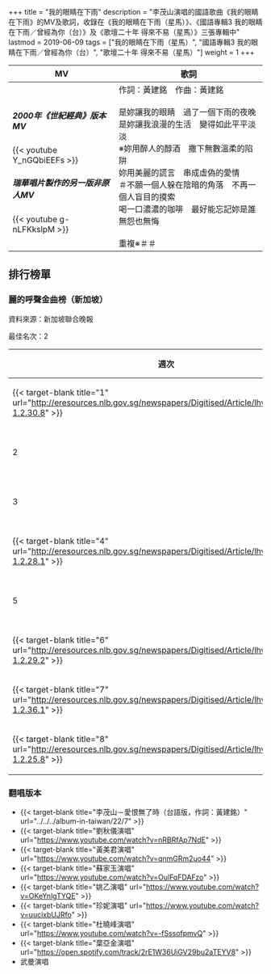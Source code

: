 +++
title = "我的眼睛在下雨"
description = "李茂山演唱的國語歌曲《我的眼睛在下雨》的MV及歌詞，收錄在《我的眼睛在下雨（星馬）》、《國語專輯3 我的眼睛在下雨／曾經為你（台）》及《歌壇二十年 得來不易（星馬）》三張專輯中"
lastmod = 2019-06-09
tags = ["我的眼睛在下雨（星馬）", "國語專輯3 我的眼睛在下雨／曾經為你（台）", "歌壇二十年 得來不易（星馬）"]
weight = 1
+++

MV  | 歌詞  
--------------|-------
<h5>2000年《世紀經典》版本MV</h5>{{< youtube Y_nGQbiEEFs >}}<br/><h5>瑞華唱片製作的另一版非原人MV</h5>{{< youtube g-nLFKkslpM >}}|作詞：黃建銘　作曲：黃建銘<br/><br/>是妳讓我的眼睛　過了一個下雨的夜晚<br/>是妳讓我浪漫的生活　變得如此平平淡淡<br/>※妳用醉人的醇酒　撒下無數溫柔的陷阱<br/>妳用美麗的謊言　串成虛偽的愛情<br/>＃不願一個人躲在陰暗的角落　不再一個人盲目的摸索<br/>喝一口濃濃的咖啡　最好能忘記妳是誰　無怨也無悔<br/><br/>重複※＃＃


## 排行榜單
### 麗的呼聲金曲榜（新加坡）

資料來源：新加坡聯合晚報

最佳名次：2

週次  | 公布日期  | 名次 | 得票率 
--------------|-------|------|------
{{< target-blank title="1" url="http://eresources.nlb.gov.sg/newspapers/Digitised/Article/lhwb19890529-1.2.30.8" >}}   | 1989年05月28日 |  8 |   6.5% 
2   | 1989年06月04日 |  待查 |   待查
3   | 1989年06月11日 |  6 |   待查 
{{< target-blank title="4" url="http://eresources.nlb.gov.sg/newspapers/Digitised/Article/lhwb19890620-1.2.28.1" >}}   | 1989年06月18日 |  2 |   15.2% 
5   | 1989年06月25日 |  3 |   待查
{{< target-blank title="6" url="http://eresources.nlb.gov.sg/newspapers/Digitised/Article/lhwb19890702-1.2.29.2" >}}   | 1989年07月02日 |  2 |   14.1% 
{{< target-blank title="7" url="http://eresources.nlb.gov.sg/newspapers/Digitised/Article/lhwb19890709-1.2.36.1" >}}   | 1989年07月09日 |  4 |   10.7% 
{{< target-blank title="8" url="http://eresources.nlb.gov.sg/newspapers/Digitised/Article/lhwb19890717-1.2.25.8" >}}   | 1989年07月17日 |  8 |   6.5% 

### 翻唱版本

* {{< target-blank title="李茂山－愛恨無了時（台語版，作詞：黃建銘）" url="../../../album-in-taiwan/22/7" >}}
* {{< target-blank title="劉秋儀演唱" url="https://www.youtube.com/watch?v=nRBRfAp7NdE" >}}
* {{< target-blank title="黃美君演唱" url="https://www.youtube.com/watch?v=qnmGRm2uo44" >}}
* {{< target-blank title="蘇家玉演唱" url="https://www.youtube.com/watch?v=OulFqFDAFzo" >}}
* {{< target-blank title="姚乙演唱" url="https://www.youtube.com/watch?v=OKeYnlgTYQE" >}}
* {{< target-blank title="珍妮演唱" url="https://www.youtube.com/watch?v=uucixbUJRfo" >}}
* {{< target-blank title="杜曉峰演唱" url="https://www.youtube.com/watch?v=-fSssofpmvQ" >}}
* {{< target-blank title="葉亞金演唱" url="https://open.spotify.com/track/2rE1W36UiGV29bu2aTEYV8" >}}
* 武曼演唱
